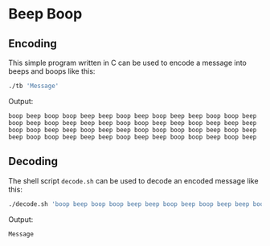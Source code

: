 # Beep Boop

## Encoding

This simple program written in C can be used to encode a message into beeps and boops like this:
```sh
./tb 'Message'
```
Output:
```
boop beep boop boop beep beep boop beep boop beep beep boop boop beep boop beep boop beep beep beep boop boop beep beep boop beep beep beep boop boop beep beep boop beep beep boop boop boop boop beep boop beep beep boop boop beep beep beep boop beep beep boop boop beep boop beep
```

## Decoding

The shell script `decode.sh` can be used to decode an encoded message like this:
```sh
./decode.sh 'boop beep boop boop beep beep boop beep boop beep beep boop boop beep boop beep boop beep beep beep boop boop beep beep boop beep beep beep boop boop beep beep boop beep beep boop boop boop boop beep boop beep beep boop boop beep beep beep boop beep beep boop boop beep boop beep'
```
Output:
```
Message
```
